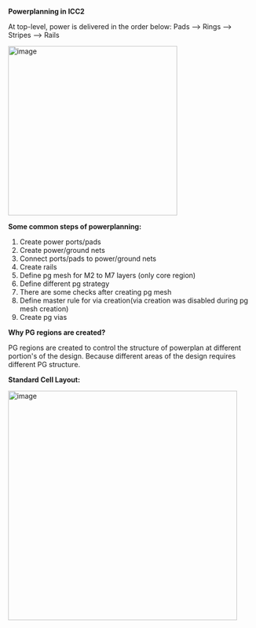 **Powerplanning in ICC2**

At top-level, power is delivered in the order below:
Pads --> Rings --> Stripes --> Rails

<img width="344" alt="image" src="https://github.com/user-attachments/assets/80570535-5ac2-4ab3-9334-9caa9dae5099" />

**Some common steps of powerplanning:**
1. Create power ports/pads
2. Create power/ground nets
3. Connect ports/pads to power/ground nets
4. Create rails
5. Define pg mesh for M2 to M7 layers (only core region)
6. Define different pg strategy 
7. There are some checks after creating pg mesh 
8. Define master rule for via creation(via creation was disabled during pg mesh creation)
9. Create pg vias

**Why PG regions are created?**

PG regions are created to control the structure of powerplan at different portion's of the design. Because different areas of the design requires different PG structure.


**Standard Cell Layout:**

<img width="466" alt="image" src="https://github.com/user-attachments/assets/05b9e7c3-33b7-42a3-a008-771fb0f5f779" />

